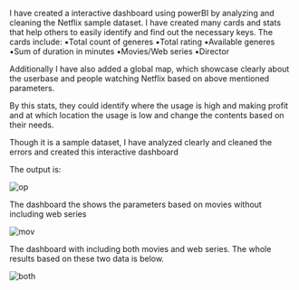 I have created a interactive dashboard using powerBI by analyzing and cleaning the Netflix sample dataset. I have created many cards and stats that help others to easily identify and find out the necessary keys. 
The cards include:
▪️Total count of generes
▪️Total rating
▪️Available generes
▪️Sum of duration in minutes
▪️Movies/Web series
▪️Director

Additionally I have also added a global map, which showcase clearly about the userbase and people watching Netflix based on above mentioned parameters. 

By this stats, they could identify where the usage is high and making profit and at which location the usage is low and change the contents based on their needs. 

Though it is a sample dataset, I have analyzed clearly and cleaned the errors and created this interactive dashboard

The output is:

![op](https://github.com/user-attachments/assets/6158bed0-39bb-47d8-a584-0fdbc0f6e5e7)

The dashboard the shows the parameters based on movies without including web series

![mov](https://github.com/user-attachments/assets/4e7f573d-7300-479d-8838-f2c1fa83c423)

The dashboard with including both movies and web series. The whole results based on these two data is below. 

![both](https://github.com/user-attachments/assets/2f8f53d1-64e3-491b-a54a-a18639bdbf6b)

